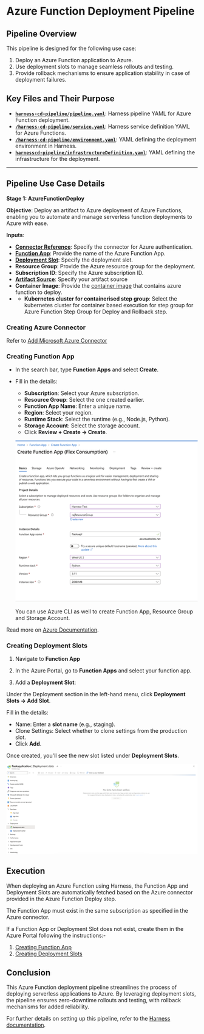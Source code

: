 # Azure Function Deployment Pipeline

## Pipeline Overview
This pipeline is designed for the following use case:

1. Deploy an Azure Function application to Azure.
2. Use deployment slots to manage seamless rollouts and testing.
3. Provide rollback mechanisms to ensure application stability in case of deployment failures.

## Key Files and Their Purpose


- [**`harness-cd-pipeline/pipeline.yaml`**](/azure-function-deployment/harness-cd-pipelines/pipeline.yaml): Harness pipeline YAML for Azure Function deployment.
- [**`/harness-cd-pipeline/service.yaml`**](./harness-cd-pipelines/service.yaml): Harness service definition YAML for Azure Functions.
- [**`/harness-cd-pipeline/environment.yaml`**](./harness-cd-pipelines/environment.yaml): YAML defining the deployment environment in Harness.
- [**`harnesscd-pipeline/infrastructureDefinition.yaml`**](./harness-cd-pipelines/infrastructureDefinition.yaml): YAML defining the infrastructure for the deployment.
---


## Pipeline Use Case Details

**Stage 1: AzureFunctionDeploy**

**Objective**: Deploy an artifact to Azure deployment of Azure Functions, enabling you to automate and manage serverless function deployments to Azure with ease.

**Inputs**:

- [**Connector Reference**](#creating-azure-connector): Specify the connector for Azure authentication.
- [**Function App**](#creating-function-app): Provide the name of the Azure Function App.
- [**Deployment Slot**](#creating-deployment-slots): Specify the deployment slot.
- **Resource Group**: Provide the Azure resource group for the deployment.
- **Subscription ID**: Specify the Azure subscription ID.
- [**Artifact Source**](https://developer.harness.io/docs/continuous-delivery/x-platform-cd-features/services/artifact-sources/): Specify your artifact source
- **Container Image**: Provide the [container image](https://learn.microsoft.com/en-us/azure/azure-functions/functions-how-to-custom-container?tabs=core-tools%2Cacr%2Cazure-cli2%2Cazure-cli&pivots=azure-functions) that contains azure function to deploy.
- - **Kubernetes cluster for containerised step group**: Select the kubernetes cluster for container based execution for step group for Azure Function Step Group for Deploy and Rollback step.

### Creating Azure Connector 

Refer to [Add Microsoft Azure Connector](https://developer.harness.io/docs/platform/connectors/cloud-providers/add-a-microsoft-azure-connector/#add-an-azure-connector)

### Creating Function App

- In the search bar, type **Function Apps** and select **Create**.

- Fill in the details:
  - **Subscription**: Select your Azure subscription.
  - **Resource Group**: Select the one created earlier.
  - **Function App Name**: Enter a unique name.
  - **Region**: Select your region.
  - **Runtime Stack**: Select the runtime (e.g., Node.js, Python).
  - **Storage Account**: Select the storage account.
  - Click **Review + Create → Create**.

  ![](./static/Screenshot%202024-12-03%20at%202.53.05%20PM.png)

  You can use Azure CLI as well to create Function App, Resource Group and Storage Account.

Read more on [Azure Documentation](https://learn.microsoft.com/en-us/azure/azure-functions/functions-get-started?pivots=programming-language-python).

### Creating Deployment Slots

1. Navigate to **Function App**

2. In the Azure Portal, go to **Function Apps** and select your function app.

3. Add a **Deployment Slot**:

Under the Deployment section in the left-hand menu, click **Deployment Slots → Add Slot**.

Fill in the details:
  - Name: Enter a **slot name** (e.g., staging).
  - Clone Settings: Select whether to clone settings from the production slot.
  - Click **Add**.

Once created, you'll see the new slot listed under **Deployment Slots**.

![](./static/Screenshot%202024-12-03%20at%203.31.06%20PM.png)

## Execution 

When deploying an Azure Function using Harness, the Function App and Deployment Slots are automatically fetched based on the Azure connector provided in the Azure Function Deploy step.

The Function App must exist in the same subscription as specified in the Azure connector.

If a Function App or Deployment Slot does not exist, create them in the Azure Portal following the instructions:-

1. [Creating Function App](#creating-function-app)
2. [Creating Deployment Slots](#creating-deployment-slots)

## Conclusion 

This Azure Function deployment pipeline streamlines the process of deploying serverless applications to Azure. By leveraging deployment slots, the pipeline ensures zero-downtime rollouts and testing, with rollback mechanisms for added reliability.

For further details on setting up this pipeline, refer to the [Harness documentation](https://developer.harness.io/docs/continuous-delivery/deploy-srv-diff-platforms/azure/azure-function-tutorial/).


 



